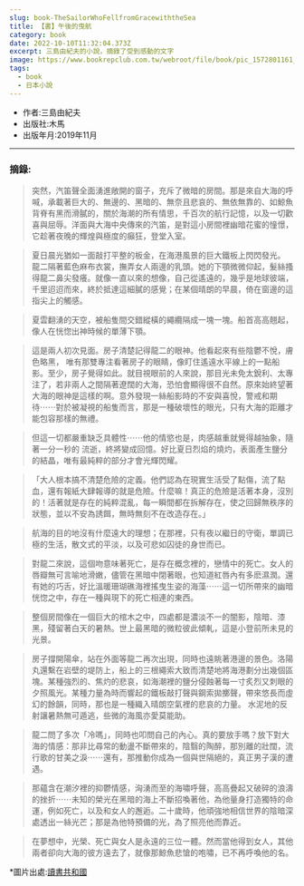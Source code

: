 ```yaml
---
slug: book-TheSailorWhoFellfromGracewiththeSea
title: 【書】午後的曳航
category: book
date: 2022-10-10T11:32:04.373Z
excerpt: 三島由紀夫的小說，摘錄了受到感動的文字
image: https://www.bookrepclub.com.tw/webroot/file/book/pic_1572801161_65003_2.jpg
tags:
  - book
  - 日本小說
---
```


- 作者:三島由紀夫
- 出版社:木馬
- 出版年月:2019年11月
---


### 摘錄:

> 突然，汽笛聲全面湧進敞開的窗子，充斥了微暗的房間。那是來自大海的呼喊，承載著巨大的、無邊的、黑暗的、無奈且悲哀的、無依無靠的、如鯨魚背脊有黑而滑膩的，關於海潮的所有情思，千百次的航行記憶，以及一切歡喜與屈辱。洋面與大海中央傳來的汽笛，是對這小房間裡幽暗花蜜的憧憬，它趁著夜晚的輝煌與極度的癲狂，登堂入室。

> 夏日晨光猶如一面敲打平整的板金，在海港風景的巨大鐵板上閃閃發光。
> 龍二隔著藍色麻布衣裳，撫弄女人兩邊的乳頭。她的下顎微微仰起，髮絲搔得龍二鼻尖發癢。就像一直以來的想像，自己從遙遠的，幾乎是地球彼端，千里迢迢而來，終於抵達這細膩的感覺；在某個晴朗的早晨，倚在窗邊的這指尖上的觸感。

> 夏雲翻湧的天空，被船隻間交錯縱橫的繩纜隔成一塊一塊。船首高高翹起，像人在恍惚出神時候的單薄下顎。

> 這是兩人初次見面。房子清楚記得龍二的眼神。他看起來有些陰鬱不悅，膚色略黑，
> 唯有那雙專注看著房子的眼睛，像盯住遙遠水平線上的一點船影。至少，房子覺得如此。就目視眼前的人來說，那目光未免太銳利、太專注了，若非兩人之間隔著遼闊的大海，恐怕會顯得很不自然。原來始終望著大海的眼神是這樣的啊。意外發現一絲船影時的不安與喜悅，警戒和期待⋯⋯對於被凝視的船隻而言，那是一種破壞性的眼光，只有大海的距離才能包容那樣的無禮。

> 但這一切都嚴重缺乏具體性⋯⋯他的情慾也是，肉感越重就覺得越抽象，隨著一分一秒的
>流逝，終將變成回憶。好比夏日烈焰的燒灼，表面產生鹽分的結晶，唯有最純粹的部分才會光輝閃耀。

> 「大人根本搞不清楚危險的定義。他們認為在現實生活受了點傷，流了點血，還有報紙大肆報導的就是危險。什麼嘛！真正的危險是活著本身，沒別的！活著就是存在的純粹混亂，每一瞬間都在拆解存在，使之回歸無秩序的狀態，並以不安為誘餌，無時無刻不在改造存在。」

> 航海的目的地沒有什麼遠大的理想；在那裡，只有夜以繼日的守衛，單調已極的生活，散文式的平淡，以及可悲如囚徒的身世而已。

> 對龍二來說，這個吻意味著死亡，是存在概念裡的，戀情中的死亡。女人的唇瓣無可言喻地滑嫩，儘管在黑暗中閉著眼，也知道紅唇內有多麽濕潤。還有她的巧舌，好比溫暖珊瑚礁海裡搖曳生姿的海藻⋯⋯這一切所帶來的幽暗恍惚之中，存在一種與現下的死亡相連的東西。

> 整個房間像在一個巨大的棺木之中，四處都是濃淡不一的闇影，陰暗、漆黑，殘留著白天的暑熱。世上最黑暗的微粒彼此傾軋，這是小登前所未見的光景。

> 房子撐開陽傘，站在外面等龍二再次出現，同時也遠眺著港邊的景色。洛陽丸還繫在岩壁的堤防上，船上的三根繩索大致而清楚地將海港劃分出幾個區塊。某種強烈的、焦灼的悲哀，如海潮裡的鹽分侵蝕著每一寸炙烈又刺眼的夕照風光。某種力量為時而響起的鐵板敲打聲與鋼索拋擲聲，帶來悠長而虛幻的餘韻，同時，那也是一種織入晴朗空氣裡的悲哀的力量。
> 水泥地的反射讓暑熱無可遁逃，些微的海風亦愛莫能助。

> 龍二問了多次「冷嗎」，同時也叩問自己的內心。真的要放手嗎？放下對大海的情感：那非比尋常的動盪不斷帶來的，陰翳的陶醉，那別離的壯闊，流行歌的甘美之淚⋯⋯還有，那推動你成為一個與世隔絕的，真正男子漢的遭遇。

> 那蘊含在潮汐裡的抑鬱情感，洶湧而至的海嘯呼聲，高高疊起又破碎的浪濤的挫折⋯⋯未知的榮光在黑暗的海上不斷招喚著他，為他量身打造獨特的命運，例如死亡，以及和女人的邂逅。二十歲時，他頑強地相信世界的陰暗深處透出一絲光芒；那是為他特預備的光，為了照亮他而靠近。

> 在夢想中，光榮、死亡與女人是永遠的三位一體。然而當他得到女人，其他兩者卻向大海的彼方遠去了，就像那鯨魚悲愴的咆嘯，已不再呼喚他的名。

*圖片出處:[讀書共和國](https://www.bookrep.com.tw/?md=gwindex&cl=book&at=bookcontent&id=14112)